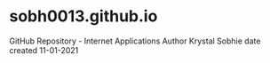 # sobh0013.github.io
GitHub Repository - Internet Applications
Author Krystal Sobhie
date created 11-01-2021
